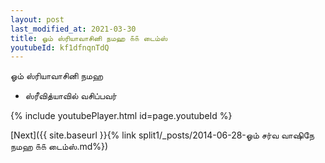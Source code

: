 ```yaml
---
layout: post
last_modified_at: 2021-03-30
title: ஓம் ஸ்ரியாவாசினி நமஹ ௧௧ டைம்ஸ்
youtubeId: kf1dfnqnTdQ
---
```

 
 
 ஓம் ஸ்ரியாவாசினி நமஹ  
 
 -  ஸ்ரீவித்யாவில் வசிப்பவர் 
 
  
 
  
 
 
 
 
 
 


{% include youtubePlayer.html id=page.youtubeId %}
 
[Next]({{ site.baseurl }}{% link  split1/_posts/2014-06-28-ஓம் சர்வ வாஷிநே நமஹ ௧௧ டைம்ஸ்.md%})
 
